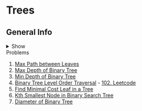 # Trees

## General Info

<details>
<summary>Show</summary>

  ## DFS (Deep First Search)

  In-Order/Pre-Order/Post-Order DFS
  
  ```java
  private void inOrderDfs(TreeNode node) {
    if (node == null) return;
    inOrderDfs(node.left);
    // action
    inOrderDfs(node.left);
  }
  
  private void preOrderDfs(TreeNode node) {
    if (node == null) return;
    // action
    preOrderDfs(node.left);
    preOrderDfs(node.left);
  }
  
  private void postOrderDfs(TreeNode node) {
    if (node == null) return;
    postOrderDfs(node.left);
    postOrderDfs(node.left);
    // action
  }
  ```
  
 Sort nodes example
  
  ```java
  List<Integer> list = new ArrayList();
  dfs(root, list);
  
  private void dfs(TreeNode node, List<Integer> sortedList) {
    if (node == null) return;
    dfs(node.left);
    sortedList.add(node.val);
    dfs(node.left);
  }
  ```

## BFS (Breath first Search)

```java
public void printAllNodes(TreeNode root) {
    Queue<TreeNode> queue = new LinkedList<>();
    queue.add(root);

    while (!queue.isEmpty()) {
        int nodesInCurrentLevel = queue.size();

        for (int i = 0; i < nodesInCurrentLevel; i++) {
            TreeNode node = queue.remove();
            // Action
            if (node.left != null) queue.add(node.left);
            if (node.right != null) queue.add(node.right);
        }
    }
}
```

</details


## Problems

1. [Max Path between Leaves](https://github.com/LenarBad/interview-questions/blob/main/trees/max-path-sum-between-leaves-in-beenary-tree.java)
2. [Max Depth of Binary Tree](https://github.com/LenarBad/interview-questions/blob/main/trees/max-depth-of-binary-tree.java)
3. [Min Depth of Binary Tree](https://github.com/LenarBad/interview-questions/blob/main/trees/min-depth-of-binary-tree.java)
4. [Binary Tree Level Order Traversal](https://github.com/LenarBad/interview-questions/blob/main/trees/tree-level-order-traversal.java) - [102. Leetcode](https://leetcode.com/problems/binary-tree-level-order-traversal/)
5. [Find Minimal Cost Leaf in a Tree](https://github.com/LenarBad/interview-questions/blob/main/trees/minimal-cost-leaf-in-tree.java)
6. [Kth Smallest Node in Binary Search Tree](https://github.com/LenarBad/interview-questions/blob/main/trees/kth-smallest-node-in-bst.java)
7. [Diameter of Binary Tree](https://github.com/LenarBad/interview-questions/blob/main/trees/diameter-of-binary-tree.java)
